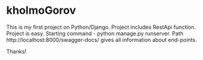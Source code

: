 # kholmoGorov
This is my first project on Python/Django. Project includes RestApi function.
Project is easy. Starting command - python manage.py runserver.
Path http://localhost:8000/swagger-docs/ gives all information about end-points.

Thanks!
